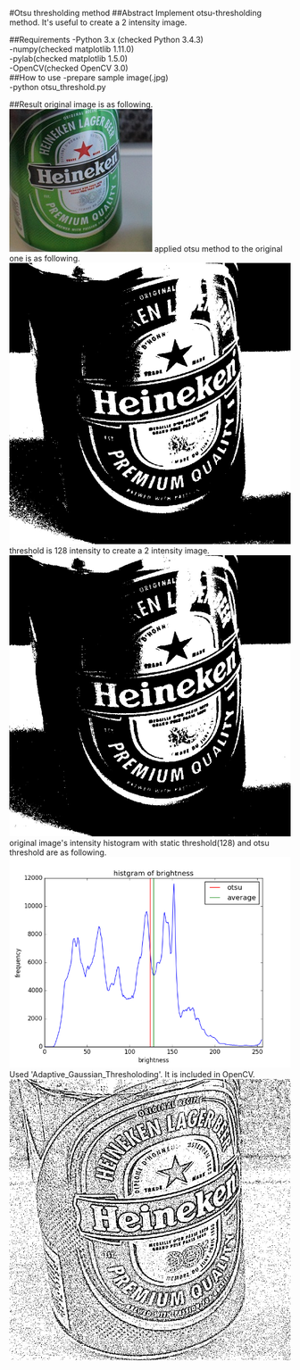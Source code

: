 #Otsu thresholding method
##Abstract
Implement otsu-thresholding method. It's useful to create a 2 intensity image.

##Requirements
-Python 3.x (checked Python 3.4.3)  
-numpy(checked matplotlib 1.11.0)  
-pylab(checked matplotlib 1.5.0)  
-OpenCV(checked OpenCV 3.0)  
##How to use
-prepare sample image(.jpg)  
-python otsu_threshold.py

##Result
original image is as following.
![Alt text](./image/sample.jpg)
applied otsu method to the original one is as following.
![Alt text](./image/otsu.jpg)
threshold is 128 intensity to create a 2 intensity image.
![Alt text](./image/average.jpg)
original image's intensity histogram with static threshold(128) and otsu threshold are as following.
![Alt text](./image/intensity_histogram.png)
Used 'Adaptive_Gaussian_Thresholoding'. It is included in OpenCV.
![Alt text](./image/Adaptive_Gaussian_Thresholoding.jpg)
